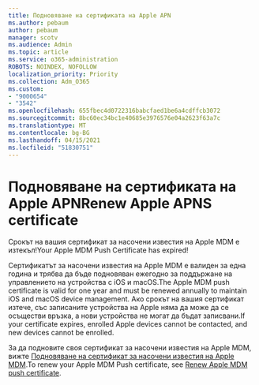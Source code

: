 ```yaml
---
title: Подновяване на сертификата на Apple APN
ms.author: pebaum
author: pebaum
manager: scotv
ms.audience: Admin
ms.topic: article
ms.service: o365-administration
ROBOTS: NOINDEX, NOFOLLOW
localization_priority: Priority
ms.collection: Adm_O365
ms.custom:
- "9000654"
- "3542"
ms.openlocfilehash: 655fbec4d0722316babcfaed1be6a4cdffcb3072
ms.sourcegitcommit: 8bc60ec34bc1e40685e3976576e04a2623f63a7c
ms.translationtype: MT
ms.contentlocale: bg-BG
ms.lasthandoff: 04/15/2021
ms.locfileid: "51830751"
---
```

# <a name="renew-apple-apns-certificate"></a><span data-ttu-id="563a9-102">Подновяване на сертификата на Apple APN</span><span class="sxs-lookup"><span data-stu-id="563a9-102">Renew Apple APNS certificate</span></span>

<span data-ttu-id="563a9-103">Срокът на вашия сертификат за насочени известия на Apple MDM е изтекъл!</span><span class="sxs-lookup"><span data-stu-id="563a9-103">Your Apple MDM Push Certificate has expired!</span></span>

<span data-ttu-id="563a9-104">Сертификатът за насочени известия на Apple MDM е валиден за една година и трябва да бъде подновяван ежегодно за поддържане на управлението на устройства с iOS и macOS.</span><span class="sxs-lookup"><span data-stu-id="563a9-104">The Apple MDM push certificate is valid for one year and must be renewed annually to maintain iOS and macOS device management.</span></span> <span data-ttu-id="563a9-105">Ако срокът на вашия сертификат изтече, със записаните устройства на Apple няма да може да се осъществи връзка, а нови устройства не могат да бъдат записвани.</span><span class="sxs-lookup"><span data-stu-id="563a9-105">If your certificate expires, enrolled Apple devices cannot be contacted, and new devices cannot be enrolled.</span></span>

<span data-ttu-id="563a9-106">За да подновите своя сертификат за насочени известия на Apple MDM, вижте [Подновяване на сертификат за насочени известия на Apple MDM](https://docs.microsoft.com/intune/enrollment/apple-mdm-push-certificate-get#renew-apple-mdm-push-certificate).</span><span class="sxs-lookup"><span data-stu-id="563a9-106">To renew your Apple MDM Push certificate, see [Renew Apple MDM push certificate](https://docs.microsoft.com/intune/enrollment/apple-mdm-push-certificate-get#renew-apple-mdm-push-certificate).</span></span>
